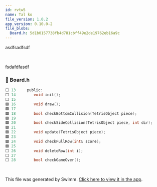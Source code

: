 ```yaml
---
id: rvtw5
name: Tal ko
file_version: 1.0.2
app_version: 0.10.0-2
file_blobs:
  Board.h: 5d1b0157738fb4d781cbff49e2de19762eb16a9c
---
```


asdfsadfsdf

<br/>

fsdafdfasdf
<!-- NOTE-swimm-snippet: the lines below link your snippet to Swimm -->
### 📄 Board.h
```c
⬜ 13     public:
⬜ 14     	void init();
⬜ 15     
🟩 16     	void draw();
🟩 17     
🟩 18     	bool checkBottomCollision(TetrisObject piece);
🟩 19     	
🟩 20     	bool checkSideCollision(TetrisObject piece, int dir);
🟩 21     	
🟩 22     	void update(TetrisObject piece);
🟩 23     	
🟩 24     	void checkFullRow(int& score);
🟩 25     	
⬜ 26     	void deleteRow(int i);
⬜ 27     	
⬜ 28     	bool checkGameOver();
```

<br/>

This file was generated by Swimm. [Click here to view it in the app](https://swimm-web-app.web.app/repos/Z2l0aHViJTNBJTNBVGV0cmlzLS0tVjIlM0ElM0FEYW5pZWxDNw==/docs/rvtw5).